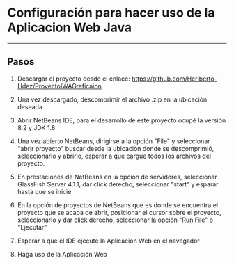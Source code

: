 # Configuración para hacer uso de la Aplicacion Web Java
---
Pasos
---

1. Descargar el proyecto desde el enlace: https://github.com/Heriberto-Hdez/ProyectoIWAGraficaion

1. Una vez descargado, descomprimir el archivo .zip en la ubicación deseada

1. Abrir NetBeans IDE, para el desarrollo de este proyecto ocupé la versión 8.2 y JDK 1.8

1. Una vez abierto NetBeans, dirigirse a la opción "File" y seleccionar "abrir proyecto" buscar desde la ubicación donde se descomprimió, seleccionarlo y abrirlo, esperar a que cargue todos los archivos del proyecto.

1. En prestaciones de NetBeans en la opción de servidores, seleccionar GlassFish Server 4.1.1, dar click derecho, seleccionar "start"  y esparar hasta que se inicie

1. En la opción de proyectos de NetBeans que es donde se encuentra el proyecto que se acaba de abrir, posicionar el cursor sobre el proyecto, seleccionarlo y dar click derecho, seleccionar la opción "Run File" o "Ejecutar"

1. Esperar a que el IDE ejecute la Aplicación Web en el navegador

1. Haga uso de la Aplicación Web
